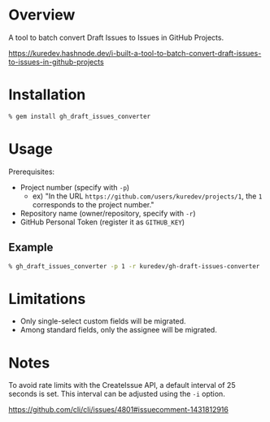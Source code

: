 # Overview
A tool to batch convert Draft Issues to Issues in GitHub Projects.

https://kuredev.hashnode.dev/i-built-a-tool-to-batch-convert-draft-issues-to-issues-in-github-projects

# Installation

```sh
% gem install gh_draft_issues_converter
```

# Usage

Prerequisites:

- Project number (specify with `-p`)
  - ex) "In the URL `https://github.com/users/kuredev/projects/1`, the `1` corresponds to the project number."
- Repository name (owner/repository, specify with `-r`)
- GitHub Personal Token (register it as `GITHUB_KEY`)

## Example

```sh
% gh_draft_issues_converter -p 1 -r kuredev/gh-draft-issues-converter   
```

# Limitations
- Only single-select custom fields will be migrated.
- Among standard fields, only the assignee will be migrated.

# Notes
To avoid rate limits with the CreateIssue API, a default interval of 25 seconds is set. This interval can be adjusted using the `-i` option.

https://github.com/cli/cli/issues/4801#issuecomment-1431812916
